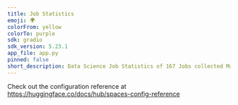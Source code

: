 ```yaml
---
title: Job Statistics
emoji: 🌍
colorFrom: yellow
colorTo: purple
sdk: gradio
sdk_version: 5.23.1
app_file: app.py
pinned: false
short_description: Data Science Job Statistics of 167 Jobs collected Manually
---
```


Check out the configuration reference at https://huggingface.co/docs/hub/spaces-config-reference
